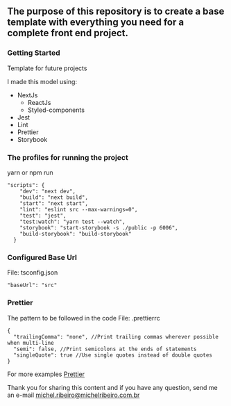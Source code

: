 ## The purpose of this repository is to create a base template with everything you need for a complete front end project.

### Getting Started

Template for future projects

I made this model using:
* NextJs
  * ReactJs
  * Styled-components
* Jest
* Lint
* Prettier
* Storybook


### The profiles for running the project

yarn or npm run

````
"scripts": {
    "dev": "next dev",
    "build": "next build",
    "start": "next start",
    "lint": "eslint src --max-warnings=0",
    "test": "jest",
    "test:watch": "yarn test --watch",
    "storybook": "start-storybook -s ./public -p 6006",
    "build-storybook": "build-storybook"
  }
````
### Configured Base Url
File: tsconfig.json
````
"baseUrl": "src"
````

### Prettier
The pattern to be followed in the code
File: .prettierrc

````
{
  "trailingComma": "none", //Print trailing commas wherever possible when multi-line
  "semi": false, //Print semicolons at the ends of statements
  "singleQuote": true //Use single quotes instead of double quotes
}
````

For more examples [Prettier](https://prettier.io/docs/en/options.html)


Thank you for sharing this content and if you have any question, send me an e-mail [michel.ribeiro@michelribeiro.com.br](michel.ribeiro@michelribeiro.com.br)
